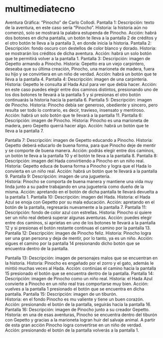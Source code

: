 # multimediatecno 
Aventura Gráfica: “Pinocho” de Carlo Collodi.
Pantalla 1:
Descripción: texto de la aventura, en este caso sería “Pinocho”.
Historia: la historia aún no comenzó, solo se mostrará la palabra estupenda de Pinocho. 
Acción: habrá dos botones en dicha pantalla, un botón te lleva a la pantalla 2 de créditos y el otro botón te lleva a la pantalla 3, en donde inicia la historia. 
Pantalla 2: 
Descripción: fondo oscuro con destellos de color blanco y dorado.
Historia: se mostrarán los créditos de dicha aventura. 
Acción: habrá un solo botón que te permitirá volver a la pantalla 1. 
Pantalla 3: 
Descripción: imagen de Gepetto armando a Pinocho.
Historia: Gepetto era un viejo carpintero, deseaba que su última creación, Pinocho, una marioneta de madera, fuera su hijo y se convirtiera en un niño de verdad. 
Acción: habrá un botón que te lleva a la pantalla 4.
Pantalla 4: 
Descripción: imagen de una carpintería. 
Historia: Gepetto le consulta al Hada Azul para ver que debía hacer. 
Acción: en este caso puedes elegir entre dos caminos distintos, presionando uno de los dos botones te llevará a la pantalla 5 y si presionas el otro botón continuarás la historia hacia la pantalla 6.
Pantalla 5:
Descripción: imagen de Pinocho. 
Historia: Pinocho debía ser generoso, obediente y sincero, pero resulta ser todo lo contrario, es decir, travieso, insensato y mentiroso. 
Acción: habrá un solo botón que te llevará a la pantalla 11. 
Pantalla 6: 
Descripción: imagen de Pinocho. 
Historia: Pinocho es una marioneta de madera, pero Gepetto querrá hacer algo. 
Acción: habrá un botón que te lleva a la pantalla 7. 




Pantalla 7: 
Descripción: imagen de Gepetto educando a Pinocho. 
Historia: Gepetto deberá educarlo de buena forma, para que Pinocho deje de mentir y se comporte de buena manera. 
Acción: podrás elegir entre dos caminos, un botón te lleva a la pantalla 10 y el botón te lleva a la pantalla 8. 
Pantalla 8: 
Descripción: imagen del Hada convirtiendo a Pinocho en un niño real.
Historia: Gepetto educa de buena forma a Pinocho y logra que el Hada lo convierta en un niño real. 
Acción: habrá un botón que te llevará a la pantalla 9. 
Pantalla 9:
Descripción: imagen de una juguetería.  
Historia: Pinocho se comporta de buena manera y mantiene una vida muy linda junto a su padre trabajando en una juguetería como dueño de la misma. 
Acción: apretando en el botón de dicha pantalla te llevará devuelta a la pantalla 1. 
Pantalla 10: 
Descripción: imagen del Hada.
Historia: el Hada Azul se enoja con Gepetto por su mala educación. 
Acción: apretando en el botón de la pantalla, regresarás nuevamente a la pantalla 7. 
Pantalla 11:
Descripción: fondo de color azul con estrellas.
Historia: Pinocho si quiere ser un niño real deberá superar algunas aventuras. 
Acción: puedes elegir entre dos caminos, si aprietas en uno de los botones te llevará a la pantalla 12 y si presionas el botón restante continuas el camino por la pantalla 13. 
Pantalla 12: 
Descripción: imagen de Pinocho feliz. 
Historia: Pinocho logra ser una gran persona y deja de mentir, por lo tanto, ya es un niño. 
Acción: sigues el camino por la pantalla 14 presionando dicho botón que se encuentra dentro de la pantalla. 




Pantalla 13: 
Descripción: imagen de personajes malos que se encuentran en la historia. 
Historia: Pinocho es engañado por el zorro y el gato, además le mintió muchas veces al Hada. 
Acción: continúas el camino hacia la pantalla 15 presionado el botón que se encuentra dentro de la pantalla. 
Pantalla 14:
Descripción: imagen de Pinocho como un niño real. 
Historia: el Hada Azul convierte a Pinocho en un niño real tras comportarse muy bien. 
Acción: vuelves a la pantalla 1 presionado el botón que se encuentra en dicha pantalla. 
Pantalla 15:
Descripción: imagen de un tiburón.  
Historia: en el fondo Pinocho es mu valiente y tiene un buen corazón. 
Acción: presionando el botón de la pantalla, seguirás hacia la pantalla 16. 
Pantalla 16:
Descripción: imagen de Pinocho junto a su creador Gepetto. 
Historia: en una de esas aventuras, Pinocho se encuentra dentro del tiburón con Gepetto y gracias a la marioneta logran huir del salvaje animal. A partir de esta gran acción Pinocho logra convertirse en un niño de verdad. 
Acción: presionando el botón de la pantalla volverás a la pantalla 1. 

